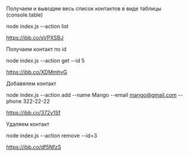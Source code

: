 Получаем и выводим весь список контактов в виде таблицы (console.table)

node index.js --action list

https://ibb.co/sVPXSBJ

Получаем контакт по id

node index.js --action get --id 5

https://ibb.co/XDMmhyG

Добавялем контакт

node index.js --action add --name Mango --email mango@gmail.com --phone 322-22-22

https://ibb.co/372v1Sf

Удаляем контакт

node index.js --action remove --id=3

https://ibb.co/df5NfzS
